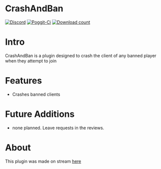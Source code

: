 # CrashAndBan
[![Discord](https://img.shields.io/badge/chat-on%20discord-7289da.svg)](https://discord.gg/tZQMhBQ)
[![Poggit-Ci](https://poggit.pmmp.io/ci.shield/jasonwynn10/CrashAndBan/CrashAndBan)](https://poggit.pmmp.io/ci/jasonwynn10/CrashAndBan/CrashAndBan)
[![Download count](https://poggit.pmmp.io/shield.dl.total/CrashAndBan)](https://poggit.pmmp.io/p/CrashAndBan)

# Intro
CrashAndBan is a plugin designed to crash the client of any banned player when they attempt to join

# Features
* Crashes banned clients

# Future Additions
* none planned. Leave requests in the reviews.

# About
This plugin was made on stream [here](https://youtu.be/nAPB15g-Mgc)
